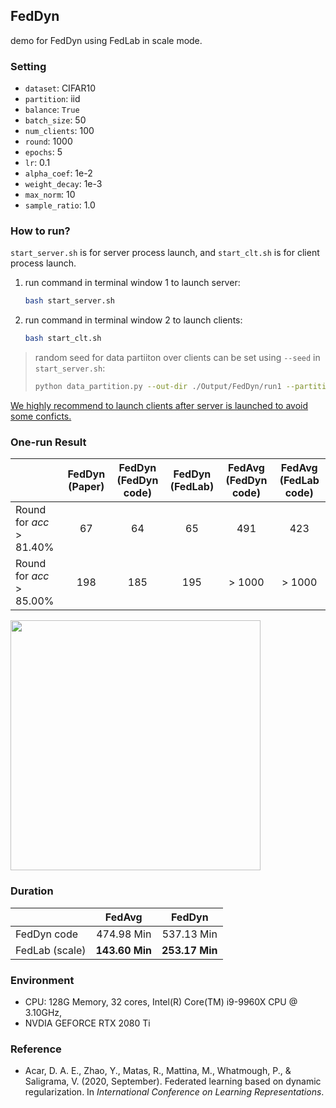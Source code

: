 ## FedDyn

demo for FedDyn using FedLab in scale mode.

### Setting

- ``dataset``: CIFAR10
- `partition`: iid
- `balance`: `True`
- `batch_size`: 50
- ``num_clients``: 100
- `round`: 1000
- `epochs`: 5
- `lr`: 0.1
- `alpha_coef`: 1e-2
- `weight_decay`: 1e-3
- `max_norm`: 10
- `sample_ratio`: 1.0



### How to run?

`start_server.sh` is for server process launch, and `start_clt.sh` is for client process launch.

1. run command in terminal window 1 to launch server:

   ```bash
   bash start_server.sh
   ```

2. run command in terminal window 2 to launch clients:

   ```bash
   bash start_clt.sh
   ```

> random seed for data partiiton over clients can be set using `--seed` in `start_server.sh`:
>
> ```bash
> python data_partition.py --out-dir ./Output/FedDyn/run1 --partition iid --balance True --dataset cifar10 --num-clients ${ClientNum} --seed 1
> ```



<u>We highly recommend to launch clients after server is launched to avoid some conficts.</u>



### One-run Result

|                          | FedDyn (Paper) | FedDyn (FedDyn code) | FedDyn (FedLab) | FedAvg (FedDyn code) | FedAvg (FedLab code) |
| ------------------------ | :------------: | :------------------: | :-------------: | :------------------: | :------------------: |
| Round for  $acc>81.40\%$ |       67       |          64          |       65        |         491          |         423          |
| Round for  $acc>85.00\%$ |      198       |         185          |       195       |        > 1000        |        > 1000        |

<img src="./Output/CIFAR10_100_iid_plots.png" height=400>

### Duration

|                |     FedAvg     |     FedDyn     |
| -------------- | :------------: | :------------: |
| FedDyn code    |   474.98 Min   |   537.13 Min   |
| FedLab (scale) | __143.60 Min__ | __253.17 Min__ |

### Environment

- CPU: 128G Memory, 32 cores, Intel(R) Core(TM) i9-9960X CPU @ 3.10GHz, 
- NVDIA GEFORCE RTX 2080 Ti



### Reference

- Acar, D. A. E., Zhao, Y., Matas, R., Mattina, M., Whatmough, P., & Saligrama, V. (2020, September). Federated learning based on dynamic regularization. In *International Conference on Learning Representations*.


